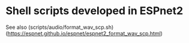 # Shell scripts developed in ESPnet2

See also (scripts/audio/format_wav_scp.sh)(https://espnet.github.io/espnet/espnet2_format_wav_scp.html)
